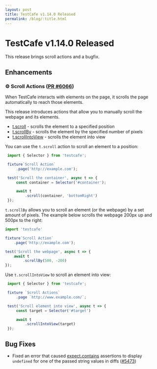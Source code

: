 ```yaml
---
layout: post
title: TestCafe v1.14.0 Released
permalink: /blog/:title.html
---
```

# TestCafe v1.14.0 Released

This release brings scroll actions and a bugfix.

<!--more-->

## Enhancements

### ⚙ Scroll Actions ([PR #6066](https://github.com/DevExpress/testcafe/pull/6066))

When TestCafe interacts with elements on the page, it scrolls the page automatically to reach those elements.

This release introduces actions that allow you to manually scroll the webpage and its elements.

* [t.scroll](../documentation/reference/test-api/testcontroller/scroll.md) - scrolls the element to a specified position
* [t.scrollBy](../documentation/reference/test-api/testcontroller/scrollBy.md) - scrolls the element by the specified number of pixels
* [t.scrollIntoView](../documentation/reference/test-api/testcontroller/scrollintoview.md) - scrolls the element into view

You can use the `t.scroll` action to scroll an element to a position:

```js
 import { Selector } from 'testcafe';

 fixture`Scroll Action`
     .page('http://example.com');

 test('Scroll the container', async t => {
     const container = Selector('#container');

     await t
         .scroll(container, 'bottomRight')
 });
 ```

 `t.scrollBy` allows you to scroll an element (or the webpage) by a set amount of pixels. The example below scrolls the webpage 200px up and 500px to the right:

 ```js
 import 'testcafe'

 fixture`Scroll Action`
     .page('http://example.com');

 test('Scroll the webpage', async t => {
     await t
         .scrollBy(500, -200)
 });
 ```

Use `t.scrollIntoView` to scroll an element into view:

```js
 import { Selector } from 'testcafe';

 fixture `Scroll Actions`
     .page `http://www.example.com/`;

 test('Scroll element into view', async t => {
     const target = Selector('#target')

     await t
         .scrollIntoView(target)
 });
 ```

## Bug Fixes

* Fixed an error that caused [expect.contains](../documentation/reference/test-api/testcontroller/expect/contains.md) assertions to display `undefined` for one of the passed string values in diffs ([#5473](https://github.com/DevExpress/testcafe/issues/5473))
